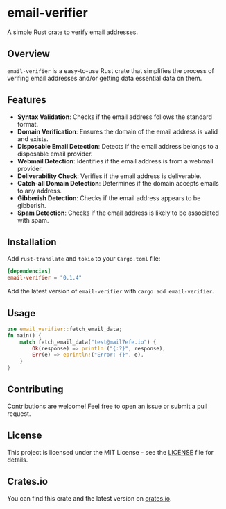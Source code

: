 # email-verifier

A simple Rust crate to verify email addresses.

## Overview

`email-verifier` is a easy-to-use Rust crate that simplifies the process of verifing email addresses and/or getting data essential data on them.

## Features

- **Syntax Validation**: Checks if the email address follows the standard format.
- **Domain Verification**: Ensures the domain of the email address is valid and exists.
- **Disposable Email Detection**: Detects if the email address belongs to a disposable email provider.
- **Webmail Detection**: Identifies if the email address is from a webmail provider.
- **Deliverability Check**: Verifies if the email address is deliverable.
- **Catch-all Domain Detection**: Determines if the domain accepts emails to any address.
- **Gibberish Detection**: Checks if the email address appears to be gibberish.
- **Spam Detection**: Checks if the email address is likely to be associated with spam.

## Installation

Add `rust-translate` and `tokio` to your `Cargo.toml` file:

```toml
[dependencies]
email-verifier = "0.1.4"
```

Add the latest version of `email-verifier` with `cargo add email-verifier`.

## Usage

```rust
use email_verifier::fetch_email_data;
fn main() {
    match fetch_email_data("test@mail7efe.io") {
        Ok(response) => println!("{:?}", response),
        Err(e) => eprintln!("Error: {}", e),
    }
}
```

## Contributing

Contributions are welcome! Feel free to open an issue or submit a pull request.

## License

This project is licensed under the MIT License - see the [LICENSE](LICENSE) file for details.

## Crates.io

You can find this crate and the latest version on [crates.io](https://crates.io/crates/email-verifier).
